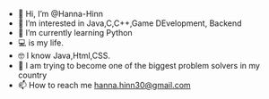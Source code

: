 - 👋 Hi, I’m @Hanna-Hinn
- 👀 I’m interested in Java,C,C++,Game DEvelopment, Backend
- 🌱 I’m currently learning Python
- 💻 is my life.
- 🤓 I know Java,Html,CSS.
- 🏫 I am trying to become one of the biggest problem solvers in my country 
- 📫 How to reach me hanna.hinn30@gmail.com

<!---
Hanna-Hinn/Hanna-Hinn is a ✨ special ✨ repository because its `README.md` (this file) appears on your GitHub profile.
You can click the Preview link to take a look at your changes.
--->
